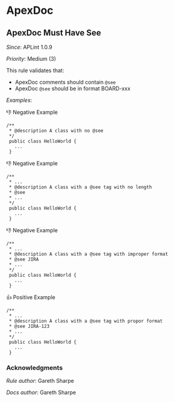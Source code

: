 # ApexDoc

## ApexDoc Must Have See

*Since*: APLint 1.0.9

*Priority*: Medium (3)

This rule validates that:

- ApexDoc comments should contain `@see`
- ApexDoc `@see` should be in format BOARD-xxx

*Examples*:

👎 Negative Example
```
/**
 * @description A class with no @see
 */
 public class HelloWorld {
   ...
 }
```

👎 Negative Example
```
/**
 * ...
 * @description A class with a @see tag with no length
 * @see
 * ...
 */
 public class HelloWorld {
   ...
 }
```

👎 Negative Example
```
/**
 * ...
 * @description A class with a @see tag with improper format
 * @see JIRA
 * ...
 */
 public class HelloWorld {
   ...
 }
```

👍 Positive Example
```
/**
 * ...
 * @description A class with a @see tag with propor format
 * @see JIRA-123
 * ...
 */
 public class HelloWorld {
   ...
 }
```

### Acknowledgments

*Rule author*: Gareth Sharpe

*Docs author*: Gareth Sharpe